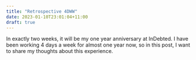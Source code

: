 ```yaml
---
title: "Retrospective 4DWW"
date: 2023-01-10T23:01:04+11:00
draft: true
---
```


In exactly two weeks, it will be my one year anniversary at InDebted. I have been working 4 days a week for almost one year now, so in this post, I want to share my thoughts about this experience.
